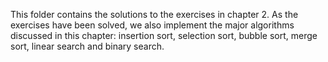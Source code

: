 This folder contains the solutions to the exercises in chapter 2. As the exercises have been solved, we also implement the major algorithms discussed in this chapter: insertion sort, selection sort, bubble sort, merge sort, linear search and binary search.
